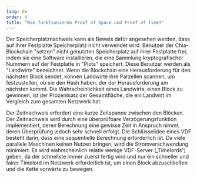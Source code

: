 ```yaml
---
lang: de
order: 4
title: "Wie funktionieren Proof of Space und Proof of Time?"
---
```


Der Speicherplatznachweis kann als Beweis dafür angesehen werden, dass auf Ihrer Festplatte Speicherplatz nicht verwendet wird. Benutzer der Chia-Blockchain "setzen" nicht genutzten Speicherplatz auf ihrer Festplatte frei, indem sie eine Software installieren, die eine Sammlung kryptografischer Nummern auf der Festplatte in "Plots" speichert. Diese Benutzer werden als "Landwirte" bezeichnet. Wenn die Blockchain eine Herausforderung für den nächsten Block sendet, können Landwirte ihre Parzellen scannen, um festzustellen, ob sie den Hash haben, der der Herausforderung am nächsten kommt. Die Wahrscheinlichkeit eines Landwirts, einen Block zu gewinnen, ist der Prozentsatz der Gesamtfläche, die ein Landwirt im Vergleich zum gesamten Netzwerk hat.

Der Zeitnachweis erfordert eine kurze Zeitspanne zwischen den Blöcken. Der Zeitnachweis wird durch eine überprüfbare Verzögerungsfunktion implementiert, deren Berechnung eine gewisse Zeit in Anspruch nimmt, deren Überprüfung jedoch sehr schnell erfolgt. Die Schlüsselidee eines VDF besteht darin, dass eine sequentielle Berechnung erforderlich ist. Da viele parallele Maschinen keinen Nutzen bringen, wird die Stromverschwendung minimiert. Es wird wahrscheinlich relativ wenige VDF-Server („Timelords“) geben, da der schnellste immer zuerst fertig wird und nur ein schneller und fairer Timelord im Netzwerk erforderlich ist, um einen Block abzuschließen und die Kette vorwärts zu bewegen.
